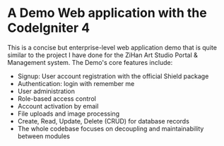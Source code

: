 # A Demo Web application with the CodeIgniter 4

This is a concise but enterprise-level web application demo that is quite similar to the project I have done for the ZiHan Art Studio Portal & Management system.
The Demo's core features include:
* Signup: User account registration with the official Shield package
* Authentication: login with remember me
* User administration
* Role-based access control
* Account activation by email
* File uploads and image processing
* Create, Read, Update, Delete (CRUD) for database records
* The whole codebase focuses on decoupling and maintainability between modules
  

